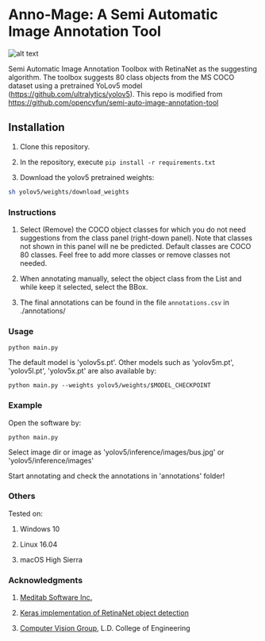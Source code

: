 # Anno-Mage: A Semi Automatic Image Annotation Tool

![alt text](https://raw.githubusercontent.com/virajmavani/semi-auto-image-annotation-tool/master/demo.gif)

Semi Automatic Image Annotation Toolbox with RetinaNet as the suggesting algorithm. The toolbox suggests 80 class objects from the MS COCO dataset using a pretrained YoLov5 model (https://github.com/ultralytics/yolov5).
This repo is modified from https://github.com/opencvfun/semi-auto-image-annotation-tool

## Installation

1) Clone this repository.

2) In the repository, execute `pip install -r requirements.txt`

3) Download the yolov5 pretrained weights: 
```bash
sh yolov5/weights/download_weights
```

### Instructions

1) Select (Remove) the COCO object classes for which you do not need suggestions from the class panel (right-down panel). Note that classes not shown in this panel will ne be predicted. Default classes are COCO 80 classes. Feel free to add more classes or remove classes not needed.

2) When annotating manually, select the object class from the List and while keep it selected, select the BBox.

3) The final annotations can be found in the file `annotations.csv` in ./annotations/

### Usage
```
python main.py
```

The default model is 'yolov5s.pt'. Other models such as 'yolov5m.pt', 'yolov5l.pt', 'yolov5x.pt' are also available by:
```
python main.py --weights yolov5/weights/$MODEL_CHECKPOINT
``` 


### Example

Open the software by:
```
python main.py
```

Select image dir or image as 'yolov5/inference/images/bus.jpg' or 'yolov5/inference/images'

Start annotating and check the annotations in 'annotations' folder!
 
 
### Others
Tested on:

1. Windows 10

2. Linux 16.04

3. macOS High Sierra

### Acknowledgments

1) [Meditab Software Inc.](https://www.meditab.com/)

2) [Keras implementation of RetinaNet object detection](https://github.com/fizyr/keras-retinanet)

3) [Computer Vision Group](https://cvgldce.github.io/), L.D. College of Engineering
